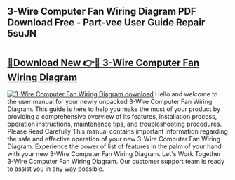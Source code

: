 ## 3-Wire Computer Fan Wiring Diagram PDF Download Free - Part-vee User Guide Repair 5suJN

# <h2><a href="http://dfql3xl.blite.top/?on=3-Wire+Computer+Fan+Wiring+Diagram">🔗Download New 👉🔴 3-Wire Computer Fan Wiring Diagram</a></h2>

[![3-Wire Computer Fan Wiring Diagram download](https://i.imgur.com/lujVjoI.png)](http://dfql3xl.blite.top/?on=3-Wire+Computer+Fan+Wiring+Diagram)
Hello and welcome to the user manual for your newly unpacked 3-Wire Computer Fan Wiring Diagram. This guide is here to help you make the most of your product by providing a comprehensive overview of its features, installation process, operation instructions, maintenance tips, and troubleshooting procedures. Please Read Carefully This manual contains important information regarding the safe and effective operation of your new 3-Wire Computer Fan Wiring Diagram. Experience the power of list of features in the palm of your hand with your new 3-Wire Computer Fan Wiring Diagram. Let's Work Together 3-Wire Computer Fan Wiring Diagram. Our customer support team is ready to assist you in any way possible.
